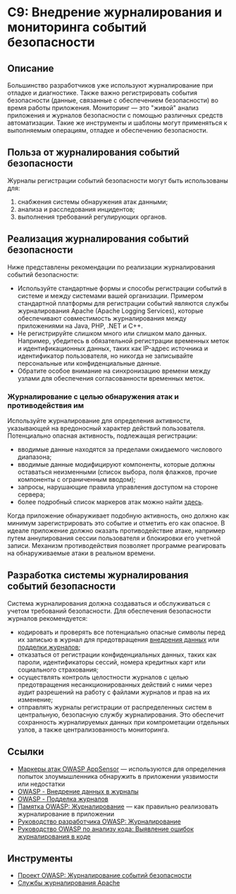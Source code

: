 # C9: Внедрение журналирования и мониторинга событий безопасности

## Описание

Большинство разработчиков уже используют журналирование при отладке и диагностике. Также важно регистрировать события безопасности (данные, связанные с обеспечением безопасности) во время работы приложения. Мониторинг — это "живой" анализ приложения и журналов безопасности с помощью различных средств автоматизации. Такие же инструменты и шаблоны могут применяться к выполняемым операциям, отладке и обеспечению безопасности.

## Польза от журналирования событий безопасности

Журналы регистрации событий безопасности могут быть использованы для:

1)	снабжения системы обнаружения атак данными;
2)	анализа и расследования инцидентов;
3)	выполнения требований регулирующих органов.

## Реализация журналирования событий безопасности

Ниже представлены рекомендации по реализации журналирования событий безопасности:

* Используйте стандартные формы и способы регистрации событий в системе и между системами вашей организации. Примером стандартной платформы для регистрации событий являются службы журналирования Apache (Apache Logging Services), которые обеспечивают совместимость журналирования между приложениями на Java, PHP, .NET и C++.
* Не регистрируйте слишком много или слишком мало данных. Например, убедитесь в обязательной регистрации временных меток и идентификационных данных, таких как IP-адрес источника и идентификатор пользователя, но никогда не записывайте персональные или конфиденциальные данные.
* Обратите особое внимание на синхронизацию времени между узлами для обеспечения согласованности временных меток.
 
### Журналирование с целью обнаружения атак и противодействия им

Используйте журналирование для определения активности, указывающей на вредоносный характер действий пользователя. Потенциально опасная активность, подлежащая регистрации:

* вводимые данные находятся за пределами ожидаемого числового диапазона;
* вводимые данные модифицируют компоненты, которые должны оставаться неизменными (список выбора, поля флажков, прочие компоненты с ограниченным вводом);
* запросы, нарушающие правила управления доступом на стороне сервера;
* более подробный список маркеров атак можно найти [здесь](https://www.owasp.org/index.php/AppSensor_DetectionPoints).

Когда приложение обнаруживает подобную активность, оно должно как минимум зарегистрировать это событие и отметить его как опасное. В идеале приложение должно оказать противодействие атаке, например путем аннулирования сессии пользователя и блокировки его учетной записи. Механизм противодействия позволяет программе реагировать на обнаруживаемые атаки в реальном времени.

## Разработка системы журналирования событий безопасности

Система журналирования должна создаваться и обслуживаться с учетом требований безопасности. Для обеспечения безопасности журналов рекомендуется:

* кодировать и проверять все потенциально опасные символы перед их записью в журнал для предотвращения [внедрения данных](https://www.owasp.org/index.php/Log_Injection) или [подделки журналов](https://www.owasp.org/index.php/Log_Forging);
* отказаться от регистрации конфиденциальных данных, таких как пароли, идентификаторы сессий, номера кредитных карт или социального страхования;
* осуществлять контроль целостности журналов с целью предотвращения несанкционированных действий с ними через аудит разрешений на работу с файлами журналов и прав на их изменение;
* отправлять журналы регистрации от распределенных систем в центральную, безопасную службу журналирования. Это обеспечит сохранность журналируемых данных при компрометации отдельных узлов, а также централизованность мониторинга.

## Ссылки

* [Маркеры атак OWASP AppSensor](https://www.owasp.org/index.php/AppSensor_DetectionPoints) — используются для определения попыток злоумышленника обнаружить в приложении уязвимости или недостатки
* [OWASP - Внедрение данных в журналы](https://www.owasp.org/index.php/Log_Injection)
* [OWASP - Подделка журналов](https://www.owasp.org/index.php/Log_Forging)
* [Памятка OWASP: Журналирование](https://www.owasp.org/index.php/Logging_Cheat_Sheet) — как правильно реализовать журналирование в приложении
* [Руководство разработчика OWASP: Журналирование](https://www.owasp.org/index.php/Error_Handling,_Auditing_and_Logging#Logging)
* [Руководство OWASP по анализу кода: Выявление ошибок журналирования в коде](https://www.owasp.org/index.php/Reviewing_Code_for_Logging_Issues)

## Инструменты

* [Проект OWASP: Журналирование событий безопасности](https://www.owasp.org/index.php/OWASP_Security_Logging_Project)
* [Службы журналирования Apache](https://logging.apache.org/)